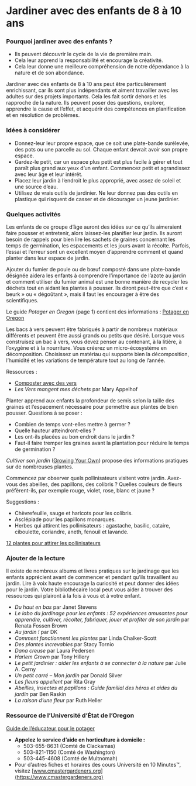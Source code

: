 # Jardiner avec des enfants de 8 à 10 ans

### Pourquoi jardiner avec des enfants ?

- Ils peuvent découvrir le cycle de la vie de première main.
- Cela leur apprend la responsabilité et encourage la créativité.
- Cela leur donne une meilleure compréhension de notre dépendance à la nature et de son abondance.

Jardiner avec des enfants de 8 à 10 ans peut être particulièrement enrichissant, car ils sont plus indépendants et aiment travailler avec les adultes sur des projets importants. Cela les fait sortir dehors et les rapproche de la nature. Ils peuvent poser des questions, explorer, apprendre la cause et l’effet, et acquérir des compétences en planification et en résolution de problèmes.

### Idées à considérer

- Donnez-leur leur propre espace, que ce soit une plate-bande surélevée, des pots ou une parcelle au sol. Chaque enfant devrait avoir son propre espace.
- Gardez-le petit, car un espace plus petit est plus facile à gérer et tout paraît plus grand aux yeux d’un enfant. Commencez petit et agrandissez avec leur âge et leur intérêt.
- Placez leur jardin à l’endroit le plus approprié, avec assez de soleil et une source d’eau.
- Utilisez de vrais outils de jardinier. Ne leur donnez pas des outils en plastique qui risquent de casser et de décourager un jeune jardinier.

### Quelques activités

Les enfants de ce groupe d’âge auront des idées sur ce qu’ils aimeraient faire pousser et entretenir, alors laissez-les planifier leur jardin. Ils auront besoin de rappels pour bien lire les sachets de graines concernant les temps de germination, les espacements et les jours avant la récolte. Parfois, l’essai et l’erreur sont un excellent moyen d’apprendre comment et quand planter dans leur espace de jardin.


Ajouter du fumier de poule ou de bœuf composté dans une plate-bande désignée aidera les enfants à comprendre l’importance de l’azote au jardin et comment utiliser du fumier animal est une bonne manière de recycler les déchets tout en aidant les plantes à pousser. Ils diront peut-être que c’est « beurk » ou « dégoûtant », mais il faut les encourager à être des scientifiques.

Le guide *Potager en Oregon* (page 1) contient des informations :
[Potager en Oregon](http://catalog.extension.oregonstate.edu/sites/catalog/files/project/pdf/ec871.pdf)


Les bacs à vers peuvent être fabriqués à partir de nombreux matériaux différents et peuvent être aussi grands ou petits que désiré. Lorsque vous construisez un bac à vers, vous devez penser au contenant, à la litière, à l’oxygène et à la nourriture. Vous créerez un micro-écosystème en décomposition. Choisissez un matériau qui supporte bien la décomposition, l’humidité et les variations de température tout au long de l’année.

Ressources :

- [Composter avec des vers](https://catalog.extension.oregonstate.edu/em9034)
- *Les Vers mangent mes déchets* par Mary Appelhof


Planter apprend aux enfants la profondeur de semis selon la taille des graines et l’espacement nécessaire pour permettre aux plantes de bien pousser. Questions à se poser :

- Combien de temps vont-elles mettre à germer ?
- Quelle hauteur atteindront-elles ?
- Les ont-ils placées au bon endroit dans le jardin ?
- Faut-il faire tremper les graines avant la plantation pour réduire le temps de germination ?

*Cultiver son jardin* ([Growing Your Own](https://catalog.extension.oregonstate.edu/em9027)) propose des informations pratiques sur de nombreuses plantes.


Commencez par observer quels pollinisateurs visitent votre jardin. Avez-vous des abeilles, des papillons, des colibris ? Quelles couleurs de fleurs préfèrent-ils, par exemple rouge, violet, rose, blanc et jaune ?

Suggestions :

- Chèvrefeuille, sauge et haricots pour les colibris.
- Asclépiade pour les papillons monarques.
- Herbes qui attirent les pollinisateurs : agastache, basilic, cataire, ciboulette, coriandre, aneth, fenouil et lavande.

[12 plantes pour attirer les pollinisateurs](https://extension.oregonstate.edu/news/12-plants-entice-pollinators-your-garden)

### Ajouter de la lecture

Il existe de nombreux albums et livres pratiques sur le jardinage que les enfants apprécient avant de commencer et pendant qu’ils travaillent au jardin. Lire à voix haute encourage la curiosité et peut donner des idées pour le jardin. Votre bibliothécaire local peut vous aider à trouver des ressources qui plairont à la fois à vous et à votre enfant.


- *Du haut en bas* par Janet Stevens
- *Le labo du jardinage pour les enfants : 52 expériences amusantes pour apprendre, cultiver, récolter, fabriquer, jouer et profiter de son jardin* par Renata Fossen Brown
- *Au jardin !* par DK
- *Comment fonctionnent les plantes* par Linda Chalker-Scott
- *Des plantes increvables* par Stacy Tornio
- *Dana creuse* par Laura Pedersen
- *Harlem Grown* par Tony Hillery
- *Le petit jardinier : aider les enfants à se connecter à la nature* par Julie A. Cerny
- *Un petit carré – Mon jardin* par Donald Silver
- *Les fleurs appellent* par Rita Gray
- *Abeilles, insectes et papillons : Guide familial des héros et aides du jardin* par Ben Raskin
- *La raison d’une fleur* par Ruth Heller

### Ressource de l’Université d’État de l’Oregon

[Guide de l’éducateur pour le potager](https://catalog.extension.oregonstate.edu/em9032)


- **Appelez le service d’aide en horticulture à domicile :**
  - 503-655-8631 (Comté de Clackamas)
  - 503-821-1150 (Comté de Washington)
  - 503-445-4608 (Comté de Multnomah)
- Pour d’autres fiches et horaires des cours Université en 10 Minutes™, visitez [www.cmastergardeners.org](https://www.cmastergardeners.org)
